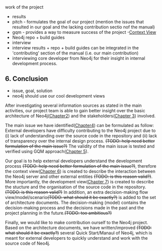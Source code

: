  work of the project
 - results
  - pitch - formulates the goal of our project (mention the issues that resulted in our goal and the lacking contribution sectio nof the manual)
  - gqm - provides a way to measure success of the project
  -[Context View](ContextView.md)
  - Neo4j repo + build guides
  - interview
 - interview results + repo + build guides can be integrated in the 'contributing' section of the manual (i.e. our main contribution)
 - interviewing core developer from Neo4j for their insight in internal development process.

## 6. Conclusion
 - issue, goal, solution
 - neo4j should use our cool development views

After investigating several information sources as stated in the main activities, 
our project team is able to gain better insight over the basic architecture of Neo4j([Chapter2](Sketches.md))
and the stakeholders([Chapter 3](Stakeholders.md)) involved.

The main issue we have identified([Chapter4](MainIssue.md)) can be formulated as follow: 
External developers have difficulty contributing to the Neo4j project due to 
(i) lack of understanding over the source code in the repository and 
(ii) lack of transparency over the internal design process. ~~(TODO: help need better formulation of the main issue?)~~ 
The validity of the main issue is tested and verified using GQM approach([Chapter 5](Metrics.md)).

Our goal is to help external developers understand the development process ~~(TODO: help need better formulation of the main issue?)~~, 
therefore the context view([Chapter 6](ContextView.md)) is created to describe 
the interaction between the Neo4j server and other external entities ~~(TODO: is this reason valid?)~~. 
More importantly, the development view([Chapter 7](DevelopmentView.md)) is created to describe 
the stucture and the organisation of the source code in the repository. ~~(TODO: is this reason valid?)~~ 
In addition, an extra decision-making flow view/model/scenario~~(TODO: what should it be exactly?)~~ is added to the set of architecture documents. 
The decision-making (model) contains the decision-making process and the decisions made in the past and the project planning in the future.~~(TODO: too ambitious?)~~

Finally, we would like to make contribution ourself to the Neo4j project. 
Based on the architecture documents, we have written/improved ~~(TODO: what should it be exactly?)~~ 
several Quick Start/Manaul of Neo4j, which is meant for external developers to quickly understand and work with the source code of Neo4j.

